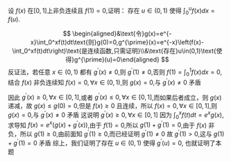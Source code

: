 设 $f(x)$ 在$[0,1]$上非负连续且 $f(1)=0$,证明： 存在 $u\in(0,1)$ 使得 $\int_0^uf(x)dx=f(u).$


$$
\begin{aligned}&\text{令}g(x)=e^{-x}\int_0^xf(t)dt\text{则}g(0)=0,g^{\prime}(x)=e^{-x}\left(f(x)-\int_0^xf(t)dt\right)\text{是连续函数,只需证明}\\&\text{存在}u\in(0,1)\text{使得}g^{\prime}(u)=0\end{aligned}
$$
 反证法，若任意 $x\in(0,1)$ 都有 $g^{\prime}(x)\neq0$,则 $g^{\prime}(1)\neq0$,否则 $f(1)=\int_0^1f(x)dx=0$,结合 $f(x)$ 非负连续知 $f(x)=0,\forall x\in(0,1)$,则 $g(x)=0$,与 $g^{\prime}(x)\neq0$ 矛盾

 因此 $g^{\prime}(x)\geq0,\forall x\in[0,1]$,或者 $g^{\prime}(x)\leq0,\forall x\in[0,1]$,而如果后者成立，则 $g(x)$ 递减，故
 $g(x)\leq g(0)=0$,但是 $f(x)\geq0$ 且连续，所以 $f(x)=0,\forall x\in[0,1]$,则 $g(x)=0$,与 $g^{\prime}(x)\neq0$
 矛盾
 这说明 $g^{\prime}(x)\geq0,\forall x\in[0,1]$
 因为 $\int_0^xf(t)dt=e^xg(x)$,求导知 $f(x)=e^x(g(x)+g^{\prime}(x))$,由于 $f(1)=0$,所以
 $g(1)+g^{\prime}(1)=0$,由于 $f(x)$ 非负，所以 $g(1)\geq0$,由前面知 $g^{\prime}(1)\geq0$,而已经证明 $g^{\prime}(1)\neq0$
 故 $g^{\prime}(1)>0$,这与 $g(1)+g^{\prime}(1)=0$ 矛盾
 综上，我们证明了存在 $u\in(0,1)$ 使得 $g^{\prime}(u)=0$, 也就证明了本题
